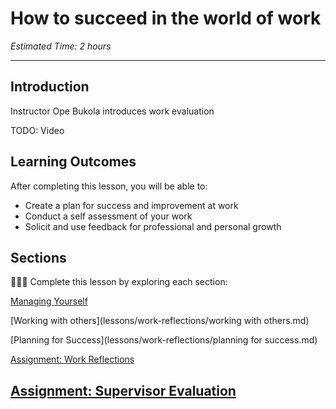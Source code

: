 
# How to succeed in the world of work
*Estimated Time: 2 hours*

---

## Introduction
<aside>
  Instructor Ope Bukola introduces work evaluation
</aside>

TODO: Video

## **Learning Outcomes**

After completing this lesson, you will be able to:

- Create a plan for success and improvement at work
- Conduct a self assessment of your work
- Solicit and use feedback for professional and personal growth

## Sections

<aside>

👩🏿‍🏫 Complete this lesson by exploring each section:

[Managing Yourself](lessons/work-reflections/managing-yourself.md)

[Working with others](lessons/work-reflections/working with others.md)

[Planning for Success](lessons/work-reflections/planning for success.md)

[Assignment: Work Reflections](lessons/work-reflections/assignment.md)
  
[Assignment: Supervisor Evaluation](lessons/work-reflections/assignment-eval.md)
---
